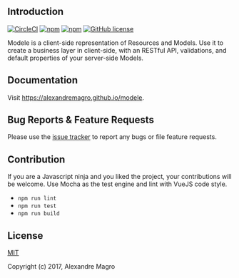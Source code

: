 ## Introduction

[![CircleCI](https://img.shields.io/circleci/project/alexandremagro/modele.svg)](https://circleci.com/gh/alexandremagro/modele)
[![npm](https://img.shields.io/npm/dt/modele.svg)](https://www.npmjs.com/package/modele)
[![npm](https://img.shields.io/npm/v/modele.svg)](https://www.npmjs.com/package/modele)
[![GitHub license](https://img.shields.io/github/license/alexandremagro/modele.svg)](https://github.com/alexandremagro/modele/blob/master/LICENSE)

Modele is a client-side representation of Resources and Models.
Use it to create a business layer in client-side, with an RESTful API, validations, and default properties of your server-side Models.

## Documentation

Visit https://alexandremagro.github.io/modele.

## Bug Reports & Feature Requests

Please use the [issue tracker](https://github.com/alexandremagro/modele/issues) to report any bugs or file feature requests.

## Contribution

If you are a Javascript ninja and you liked the project, your contributions will be welcome.
Use Mocha as the test engine and lint with VueJS code style.

  - `npm run lint`
  - `npm run test`
  - `npm run build`

## License

[MIT](http://opensource.org/licenses/MIT)

Copyright (c) 2017, Alexandre Magro